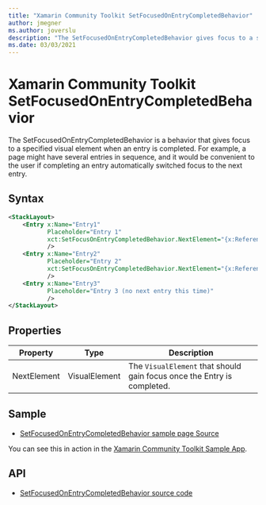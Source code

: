 ```yaml
---
title: "Xamarin Community Toolkit SetFocusedOnEntryCompletedBehavior"
author: jmegner
ms.author: joverslu
description: "The SetFocusedOnEntryCompletedBehavior gives focus to a specific visual element when an entry is completed."
ms.date: 03/03/2021
---
```


# Xamarin Community Toolkit SetFocusedOnEntryCompletedBehavior

The SetFocusedOnEntryCompletedBehavior is a behavior that gives focus to a specified visual element when an entry is completed.  For example, a page might have several entries in sequence, and it would be convenient to the user if completing an entry automatically switched focus to the next entry.

## Syntax

```xml
<StackLayout>
    <Entry x:Name="Entry1"
           Placeholder="Entry 1"
           xct:SetFocusOnEntryCompletedBehavior.NextElement="{x:Reference Entry2}"
           />
    <Entry x:Name="Entry2"
           Placeholder="Entry 2"
           xct:SetFocusOnEntryCompletedBehavior.NextElement="{x:Reference Entry3}"
           />
    <Entry x:Name="Entry3"
           Placeholder="Entry 3 (no next entry this time)"
           />
</StackLayout>
```

## Properties

|Property  |Type  |Description  |
|---------|---------|---------|
| NextElement | VisualElement | The `VisualElement` that should gain focus once the Entry is completed. |

## Sample

- [SetFocusedOnEntryCompletedBehavior sample page Source](https://github.com/xamarin/XamarinCommunityToolkit/blob/main/samples/XCT.Sample/Pages/Behaviors/SetFocusedOnEntryCompletedBehaviorPage.xaml)

You can see this in action in the [Xamarin Community Toolkit Sample App](https://github.com/xamarin/XamarinCommunityToolkit).

## API

* [SetFocusedOnEntryCompletedBehavior source code](https://github.com/xamarin/XamarinCommunityToolkit/blob/main/src/CommunityToolkit/Xamarin.CommunityToolkit/Behaviors/AttachedBehaviors/SetFocusedOnEntryCompletedBehavior.shared.cs)
